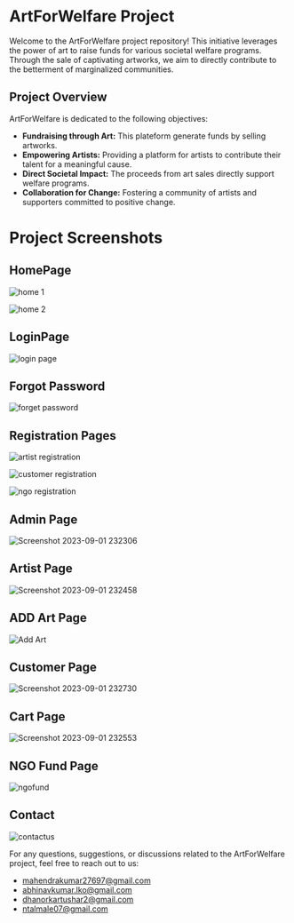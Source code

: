 # ArtForWelfare Project

Welcome to the ArtForWelfare project repository! This initiative leverages the power of art to raise funds for various societal welfare programs. Through the sale of captivating artworks, we aim to directly contribute to the betterment of marginalized communities.
## Project Overview

ArtForWelfare is dedicated to the following objectives:

- **Fundraising through Art:** This plateform generate funds by selling artworks.
- **Empowering Artists:** Providing a platform for artists to contribute their talent for a meaningful cause.
- **Direct Societal Impact:** The proceeds from art sales directly support welfare programs.
- **Collaboration for Change:** Fostering a community of artists and supporters committed to positive change.

# Project Screenshots

## HomePage

![home 1](https://github.com/mkmeena97/ArtForWelfare/assets/103668170/66fb09ca-f3d4-4e22-8988-d800a98b1129)

![home 2](https://github.com/mkmeena97/ArtForWelfare/assets/103668170/cd63d28b-9d85-49a0-90e6-74f95fc065f7)

## LoginPage

![login page](https://github.com/mkmeena97/ArtForWelfare/assets/103668170/98d14960-6cf9-4085-ab71-b14e8c99f462)

## Forgot Password

![forget password](https://github.com/mkmeena97/ArtForWelfare/assets/103668170/3b0872b9-1b78-411f-8d00-1c7d8f190873)

## Registration Pages

![artist registration](https://github.com/mkmeena97/ArtForWelfare/assets/103668170/5a9d9c1b-bdd4-4fbe-ae8b-b8e82940de50)

![customer registration](https://github.com/mkmeena97/ArtForWelfare/assets/103668170/fb28753a-dd2d-4b26-a784-f9eca7b25acb)

![ngo registration](https://github.com/mkmeena97/ArtForWelfare/assets/103668170/4fcbfdc0-d4e2-427f-af69-71280d35316d)

## Admin Page

![Screenshot 2023-09-01 232306](https://github.com/mkmeena97/ArtForWelfare/assets/103668170/de469d7f-dbc0-41e9-8bb3-57c64dd41269)

## Artist Page

![Screenshot 2023-09-01 232458](https://github.com/mkmeena97/ArtForWelfare/assets/103668170/fb201257-f659-4e4a-aad7-60dc9dee707d)

## ADD Art Page

![Add Art](https://github.com/mkmeena97/ArtForWelfare/assets/103668170/126b6fcb-8620-4399-9bcd-b9777e7a6c68)


## Customer Page

![Screenshot 2023-09-01 232730](https://github.com/mkmeena97/ArtForWelfare/assets/103668170/11253289-ef3a-46e4-9779-e68bfdf09938)

## Cart Page

![Screenshot 2023-09-01 232553](https://github.com/mkmeena97/ArtForWelfare/assets/103668170/b26993f5-729a-44d6-b2bb-de596140caee)

## NGO Fund Page

![ngofund](https://github.com/mkmeena97/ArtForWelfare/assets/103668170/57a0be75-2972-48eb-9110-3172f291ee78)


## Contact

![contactus](https://github.com/mkmeena97/ArtForWelfare/assets/103668170/f3a3c0a4-108b-4ccf-bb31-772d8ea21f5a)

For any questions, suggestions, or discussions related to the ArtForWelfare project, feel free to reach out to us:

- mahendrakumar27697@gmail.com
- abhinavkumar.lko@gmail.com
- dhanorkartushar2@gmail.com
- ntalmale07@gmail.com
